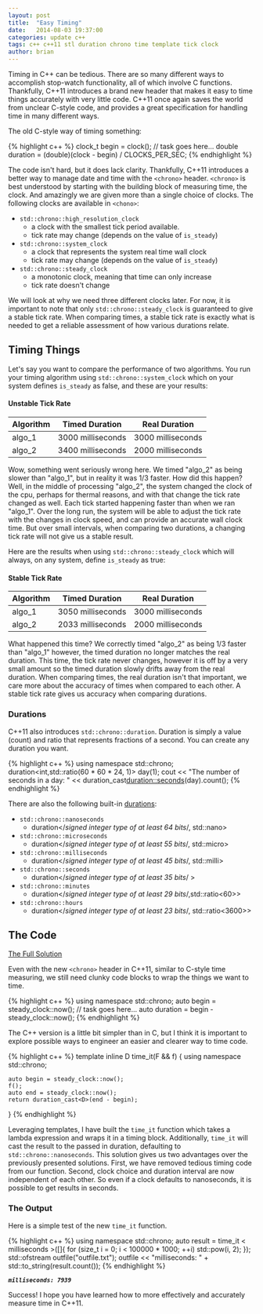 ```yaml
---
layout: post
title:  "Easy Timing"
date:   2014-08-03 19:37:00
categories: update c++
tags: c++ c++11 stl duration chrono time template tick clock
author: brian
---
```


Timing in C++ can be tedious. There are so many different ways to accomplish stop-watch functionality, all of which involve C functions. Thankfully, C++11 introduces a brand new header that makes it easy to time things accurately with very little code. C++11 once again saves the world from unclear C-style code, and provides a great specification for handling time in many different ways.

The old C-style way of timing something:

{% highlight c++ %}
clock_t begin = clock();
// task goes here...
double duration = (double)(clock - begin) / CLOCKS_PER_SEC;
{% endhighlight %}

The code isn't hard, but it does lack clarity. Thankfully, C++11 introduces a better way to manage date and time with the `<chrono>` header. `<chrono>` is best understood by starting with the building block of measuring time, the clock. And amazingly we are given more than a single choice of clocks. The following clocks are available in `<chono>`:

* `std::chrono::high_resolution_clock`
  * a clock with the smallest tick period available.
  * tick rate may change (depends on the value of `is_steady`)
* `std::chrono::system_clock`
  * a clock that represents the system real time wall clock
  * tick rate may change (depends on the value of `is_steady`)
* `std::chrono::steady_clock`
  * a monotonic clock, meaning that time can only increase
  * tick rate doesn't change

We will look at why we need three different clocks later. For now, it is important to note that only `std::chrono::steady_clock` is guaranteed to give a stable tick rate. When comparing times, a stable tick rate is exactly what is needed to get a reliable assessment of how various durations relate. 

## Timing Things

Let's say you want to compare the performance of two algorithms. You run your timing algorithm using `std::chrono::system_clock` which on your system defines `is_steady` as false, and these are your results:

#### Unstable Tick Rate

| Algorithm | Timed Duration | Real Duration |
|:--- |:---:|:---:|
| algo_1 | 3000 milliseconds | 3000 milliseconds |
| algo_2 | 3400 milliseconds | 2000 milliseconds |

Wow, something went seriously wrong here. We timed "algo_2" as being slower than "algo_1", but in reality it was 1/3 faster. How did this happen? Well, in the middle of processing "algo_2", the system changed the clock of the cpu, perhaps for thermal reasons, and with that change the tick rate changed as well. Each tick started happening faster than when we ran "algo_1". Over the long run, the system will be able to adjust the tick rate with the changes in clock speed, and can provide an accurate wall clock time. But over small intervals, when comparing two durations, a changing tick rate will not give us a stable result.

Here are the results when using `std::chrono::steady_clock` which will always, on any system, define `is_steady` as true:

#### Stable Tick Rate

| Algorithm | Timed Duration | Real Duration |
|:--- |:---:|:---:|
| algo_1 | 3050 milliseconds | 3000 milliseconds |
| algo_2 | 2033 milliseconds | 2000 milliseconds |

What happened this time? We correctly timed "algo_2" as being 1/3 faster than "algo_1" however, the timed duration no longer matches the real duration. This time, the tick rate never changes, however it is off by a very small amount so the timed duration slowly drifts away from the real duration. When comparing times, the real duration isn't that important, we care more about the accuracy of times when compared to each other. A stable tick rate gives us accuracy when comparing durations.

### Durations

C++11 also introduces `std::chrono::duration`. Duration is simply a value (count) and ratio that represents fractions of a second. You can create any duration you want.

{% highlight c++ %}
using namespace std::chrono;
duration<int,std::ratio(60 * 60 * 24, 1)> day(1);
cout << "The number of seconds in a day: " 
	<< duration_cast<duration::seconds>(day).count(); 
{% endhighlight %}

There are also the following built-in [durations](http://en.cppreference.com/w/cpp/chrono/duration):

* `std::chrono::nanoseconds`	
  * duration</*signed integer type of at least 64 bits*/, std::nano>
* `std::chrono::microseconds`
  * duration</*signed integer type of at least 55 bits*/, std::micro>
* `std::chrono::milliseconds`	
  * duration</*signed integer type of at least 45 bits*/, std::milli>
* `std::chrono::seconds`	
  * duration</*signed integer type of at least 35 bits*/ >
* `std::chrono::minutes`	
  * duration</*signed integer type of at least 29 bits*/,std::ratio<60>>
* `std::chrono::hours`	
  * duration</*signed integer type of at least 23 bits*/, std::ratio<3600>>

## The Code

[The Full Solution](https://github.com/brianrackle/brainstem_breakfast/blob/master/BrainstemBreakfast/BrainstemBreakfast/time_it.hpp)

Even with the new `<chrono>` header in C++11, similar to C-style time measuring, we still need clunky code blocks to wrap the things we want to time. 

{% highlight c++ %}
using namespace std::chrono;
auto begin = steady_clock::now();
// task goes here...
auto duration = begin - steady_clock::now();
{% endhighlight %}

The C++ version is a little bit simpler than in C, but I think it is important to explore possible ways to engineer an easier and clearer way to time code.

{% highlight c++ %}
template<class D = std::chrono::nanoseconds, class F>
inline D time_it(F && f)
{
	using namespace std::chrono;

	auto begin = steady_clock::now();
	f();
	auto end = steady_clock::now();
	return duration_cast<D>(end - begin);
}
{% endhighlight %}

Leveraging templates, I have built the `time_it` function which takes a lambda expression and wraps it in a timing block. Additionally, `time_it` will cast the result to the passed in duration, defaulting to `std::chrono::nanoseconds`. This solution gives us two advantages over the previously presented solutions. First, we have removed tedious timing code from our function. Second, clock choice and duration interval are now independent of each other. So even if a clock defaults to nanoseconds, it is possible to get results in seconds.

### The Output

Here is a simple test of the new `time_it` function.

{% highlight c++ %}
using namespace std::chrono;
auto result = time_it < milliseconds >([]{ 
	for (size_t i = 0; i < 100000 * 1000; ++i) 
		std::pow(i, 2); });
std::ofstream outfile("outfile.txt");
outfile << "milliseconds: " + std::to_string(result.count());
{% endhighlight %}

__*`milliseconds: 7939`*__

Success! I hope you have learned how to more effectively and accurately measure time in C++11.

